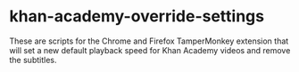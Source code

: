 # khan-academy-override-settings
These are scripts for the Chrome and Firefox TamperMonkey extension that will set a new default playback speed for Khan Academy videos and remove the subtitles.
